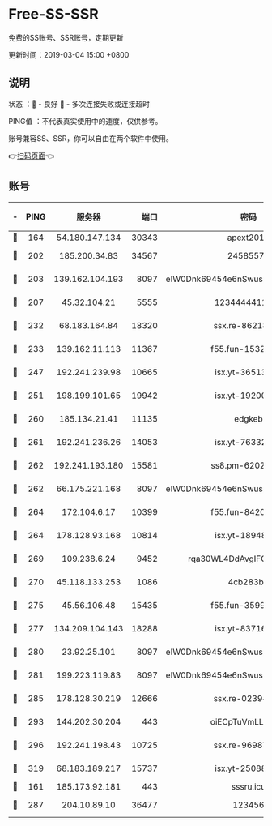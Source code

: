 # Free-SS-SSR

免费的SS账号、SSR账号，定期更新

更新时间：2019-03-04 15:00 +0800

## 说明

状态     ：🙂 - 良好 🙁 - 多次连接失败或连接超时

PING值   ：不代表真实使用中的速度，仅供参考。

账号兼容SS、SSR，你可以自由在两个软件中使用。

👉[扫码页面](https://liesauer.github.io/free-ss-ssr.github.io/)👈

## 账号

|-|PING|服务器|端口|密码|加密方式|区域|
|:----:|:----:|:-----:|-----:|:----:|:----:|:----:|
|🙂|164|54.180.147.134|30343|apext2019|chacha20|KR|
|🙂|202|185.200.34.83|34567|24585575|aes-256-cfb|US|
|🙂|203|139.162.104.193|8097|eIW0Dnk69454e6nSwuspv9DmS201tQ0D|aes-256-cfb|JP|
|🙂|207|45.32.104.21|5555|1234444411111|aes-256-cfb|SG|
|🙂|232|68.183.164.84|18320|ssx.re-86218823|aes-256-cfb|US|
|🙂|233|139.162.11.113|11367|f55.fun-15323985|aes-256-cfb|SG|
|🙂|247|192.241.239.98|10665|isx.yt-36513640|aes-256-cfb|US|
|🙂|251|198.199.101.65|19942|isx.yt-19200685|aes-256-cfb|US|
|🙂|260|185.134.21.41|11135|edgkeb|aes-256-cfb|GB|
|🙂|261|192.241.236.26|14053|isx.yt-76332311|aes-256-cfb|US|
|🙂|262|192.241.193.180|15581|ss8.pm-62020197|aes-256-cfb|US|
|🙂|262|66.175.221.168|8097|eIW0Dnk69454e6nSwuspv9DmS201tQ0D|aes-256-cfb|US|
|🙂|264|172.104.6.17|10399|f55.fun-84200112|aes-256-cfb|US|
|🙂|264|178.128.93.168|10814|isx.yt-18948442|aes-256-cfb|SG|
|🙂|269|109.238.6.24|9452|rqa30WL4DdAvgIFG6Fs3znzTa|aes-256-cfb|FR|
|🙂|270|45.118.133.253|1086|4cb283b8|aes-256-cfb|SG|
|🙂|275|45.56.106.48|15435|f55.fun-35993296|aes-256-cfb|US|
|🙂|277|134.209.104.143|18288|isx.yt-83716463|aes-256-cfb|SG|
|🙂|280|23.92.25.101|8097|eIW0Dnk69454e6nSwuspv9DmS201tQ0D|aes-256-cfb|US|
|🙂|281|199.223.119.83|8097|eIW0Dnk69454e6nSwuspv9DmS201tQ0D|aes-256-cfb|US|
|🙂|285|178.128.30.219|12666|ssx.re-02394063|aes-256-cfb|SG|
|🙂|293|144.202.30.204|443|oiECpTuVmLLxk4Ts|aes-256-cfb|US|
|🙂|296|192.241.198.43|10725|ssx.re-96987709|aes-256-cfb|US|
|🙂|319|68.183.189.217|15737|isx.yt-25088836|aes-256-cfb|SG|
|🙂|161|185.173.92.181|443|sssru.icu|rc4-md5|RU|
|🙂|287|204.10.89.10|36477|123456|aes-256-cfb|US|
